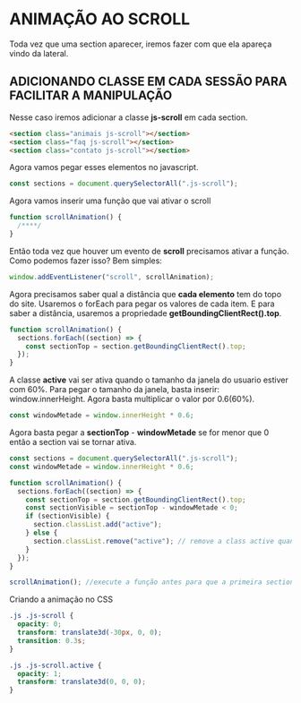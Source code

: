 # ANIMAÇÃO AO SCROLL

Toda vez que uma section aparecer, iremos fazer com que ela apareça vindo da lateral.

## ADICIONANDO CLASSE EM CADA SESSÃO PARA FACILITAR A MANIPULAÇÃO

Nesse caso iremos adicionar a classe **js-scroll** em cada section.

```html
<section class="animais js-scroll"></section>
<section class="faq js-scroll"></section>
<section class="contato js-scroll"></section>
```

Agora vamos pegar esses elementos no javascript.

```js
const sections = document.querySelectorAll(".js-scroll");
```

Agora vamos inserir uma função que vai ativar o scroll

```js
function scrollAnimation() {
  /****/
}
```

Então toda vez que houver um evento de **scroll** precisamos ativar a função. Como podemos fazer isso? Bem simples:

```js
window.addEventListener("scroll", scrollAnimation);
```

Agora precisamos saber qual a distância que **cada elemento** tem do topo do site. Usaremos o forEach para pegar os valores de cada item. E para saber a distância, usaremos a propriedade **getBoundingClientRect().top**.

```js
function scrollAnimation() {
  sections.forEach((section) => {
    const sectionTop = section.getBoundingClientRect().top;
  });
}
```

A classe **active** vai ser ativa quando o tamanho da janela do usuario estiver com 60%. Para pegar o tamanho da janela, basta inserir: window.innerHeight. Agora basta multiplicar o valor por 0.6(60%).

```js
const windowMetade = window.innerHeight * 0.6;
```

Agora basta pegar a **sectionTop** - **windowMetade** se for menor que 0 então a section vai se tornar ativa.

```js
const sections = document.querySelectorAll(".js-scroll");
const windowMetade = window.innerHeight * 0.6;

function scrollAnimation() {
  sections.forEach((section) => {
    const sectionTop = section.getBoundingClientRect().top;
    const sectionVisible = sectionTop - windowMetade < 0;
    if (sectionVisible) {
      section.classList.add("active");
    } else {
      section.classList.remove("active"); // remove a class active quando o usuario retorna para cima.
    }
  });
}

scrollAnimation(); //execute a função antes para que a primeira section fique ativa.
```

Criando a animação no CSS

```css
.js .js-scroll {
  opacity: 0;
  transform: translate3d(-30px, 0, 0);
  transition: 0.3s;
}

.js .js-scroll.active {
  opacity: 1;
  transform: translate3d(0, 0, 0);
}
```
